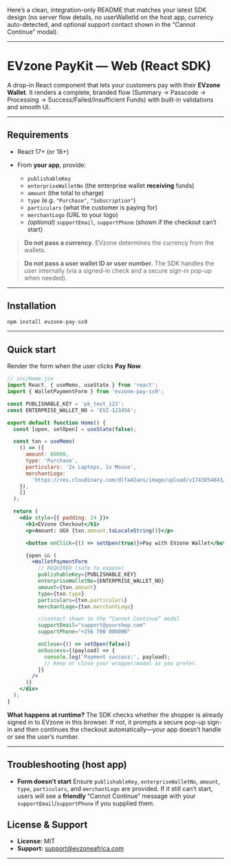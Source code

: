 Here’s a clean, integration-only README that matches your latest SDK design (no server flow details, no userWalletId on the host app, currency auto-detected, and optional support contact shown in the “Cannot Continue” modal).

---

# EVzone PayKit — Web (React SDK)

A drop-in React component that lets your customers pay with their **EVzone Wallet**. It renders a complete, branded flow (Summary → Passcode → Processing → Success/Failed/Insufficient Funds) with built-in validations and smooth UI.

---

## Requirements

* React 17+ (or 18+)
* From **your app**, provide:

  * `publishableKey`
  * `enterpriseWalletNo` (the enterprise wallet **receiving** funds)
  * `amount` (the total to charge)
  * `type` (e.g. `"Purchase"`, `"Subscription"`)
  * `particulars` (what the customer is paying for)
  * `merchantLogo` (URL to your logo)
  * *(optional)* `supportEmail`, `supportPhone` (shown if the checkout can’t start)

> **Do not pass a currency.** EVzone determines the currency from the wallets.

> **Do not pass a user wallet ID or user number.** The SDK handles the user internally (via a signed-in check and a secure sign-in pop-up when needed).

---

## Installation

```bash
npm install evzone-pay-ss9
```

---

## Quick start

Render the form when the user clicks **Pay Now**.

```jsx
// src/Home.jsx
import React, { useMemo, useState } from 'react';
import { WalletPaymentForm } from 'evzone-pay-ss9';

const PUBLISHABLE_KEY = 'pk_test_123';
const ENTERPRISE_WALLET_NO = 'EVZ-123456';

export default function Home() {
  const [open, setOpen] = useState(false);

  const txn = useMemo(
    () => ({
      amount: 60000,
      type: 'Purchase',
      particulars: '2x Laptops, 1x Mouse',
      merchantLogo:
        'https://res.cloudinary.com/dlfa42ans/image/upload/v1743854843/logo5_ljusns.png',
    }),
    []
  );

  return (
    <div style={{ padding: 24 }}>
      <h1>EVzone Checkout</h1>
      <p>Amount: UGX {txn.amount.toLocaleString()}</p>

      <button onClick={() => setOpen(true)}>Pay with EVzone Wallet</button>

      {open && (
        <WalletPaymentForm
          // REQUIRED (safe to expose)
          publishableKey={PUBLISHABLE_KEY}
          enterpriseWalletNo={ENTERPRISE_WALLET_NO}
          amount={txn.amount}
          type={txn.type}
          particulars={txn.particulars}
          merchantLogo={txn.merchantLogo}

          //contact shown in the “Cannot Continue” modal
          supportEmail="support@yourshop.com"
          supportPhone="+256 700 000000"

          onClose={() => setOpen(false)}
          onSuccess={(payload) => {
            console.log('Payment success:', payload);
            // Keep or close your wrapper/modal as you prefer.
          }}
        />
      )}
    </div>
  );
}
```

**What happens at runtime?**
The SDK checks whether the shopper is already signed in to EVzone in this browser. If not, it prompts a secure pop-up sign-in and then continues the checkout automatically—your app doesn’t handle or see the user’s number.

---

## Troubleshooting (host app)

* **Form doesn’t start**
  Ensure `publishableKey`, `enterpriseWalletNo`, `amount`, `type`, `particulars`, and `merchantLogo` are provided. If it still can’t start, users will see a **friendly** “Cannot Continue” message with your `supportEmail`/`supportPhone` if you supplied them.

## License & Support

* **License:** MIT
* **Support:** [support@evzoneafrica.com](mailto:support@evzoneafrica.com)

---
